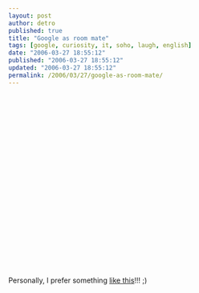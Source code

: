 ```yaml
---
layout: post
author: detro
published: true
title: "Google as room mate"
tags: [google, curiosity, it, soho, laugh, english]
date: "2006-03-27 18:55:12"
published: "2006-03-27 18:55:12"
updated: "2006-03-27 18:55:12"
permalink: /2006/03/27/google-as-room-mate/
---
```


<object width="425" height="350"><param name="movie" value="http://www.youtube.com/v/A1IrEQUO4oc"></param><embed src="http://www.youtube.com/v/A1IrEQUO4oc" type="application/x-shockwave-flash" width="425" height="350"></embed></object>

Personally, I prefer something <a href="http://www.paolocaporossi.com/gallery.php?action=4&selectedpic=157&actualgal=Fashion">like this</a>!!! ;)
